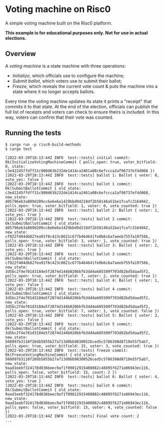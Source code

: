 # Voting machine on Risc0

A simple voting machine built on the Risc0 platform.

**This example is for educational purposes only. Not for use in actual elections.**

## Overview

A *voting machine* is a state machine with three operations:

* *Initialize*, which officials use to configure the machine;
* *Submit ballot*, which voters use to submit their ballot;
* *Freeze*, which reveals the current vote count & puts the machine into a state where it no longer accepts ballots.

Every time the voting machine updates its state it prints a "receipt" that commits it to that state. At the end of the election, officials can publish the full list of receipts and voters can check to ensure theirs is included. In this way, voters can confirm that their vote was counted.

## Running the tests

```
$ cargo run -p risc0-build-methods
$ cargo test
```

```console
[2022-03-29T18:13:44Z INFO  test::tests] initial commit: Ok(InitializeVotingMachineCommit { polls_open: true, voter_bitfield: 0, state: c3e42245ffdff31c980d63b232de1414ca2461a08c6efccca2af96737ef4d068 })
[2022-03-29T18:13:44Z INFO  test::tests] ballot 1: Ballot { voter: 0, vote_yes: false }
[2022-03-29T18:13:44Z INFO  test::tests] ballot 1 commit: Ok(SubmitBallotCommit { old_state: c3e42245ffdff31c980d63b232de1414ca2461a08c6efccca2af96737ef4d068, new_state: d05796eb3a889d209cc6e6e6a1429bbd9d218df2b58146a51be1fcafc3164042, polls_open: true, voter_bitfield: 1, voter: 0, vote_counted: true })
[2022-03-29T18:13:44Z INFO  test::tests] ballot 2: Ballot { voter: 1, vote_yes: true }
[2022-03-29T18:13:44Z INFO  test::tests] ballot 2 commit: Ok(SubmitBallotCommit { old_state: d05796eb3a889d209cc6e6e6a1429bbd9d218df2b58146a51be1fcafc3164042, new_state: cf922f404db827ea91f8c423c0621c677b464641fe0b6c6a7aeeb755fa19758b, polls_open: true, voter_bitfield: 3, voter: 1, vote_counted: true })
[2022-03-29T18:13:44Z INFO  test::tests] ballot 3: Ballot { voter: 2, vote_yes: true }
[2022-03-29T18:13:44Z INFO  test::tests] ballot 3 commit: Ok(SubmitBallotCommit { old_state: cf922f404db827ea91f8c423c0621c677b464641fe0b6c6a7aeeb755fa19758b, new_state: 3d5bc2f4e701d3184e5f2874d144b020bbfb3dd4a605509f703d82bd5daad5f2, polls_open: true, voter_bitfield: 7, voter: 2, vote_counted: true })
[2022-03-29T18:13:44Z INFO  test::tests] ballot 4: Ballot { voter: 1, vote_yes: false }
[2022-03-29T18:13:44Z INFO  test::tests] ballot 4 commit: Ok(SubmitBallotCommit { old_state: 3d5bc2f4e701d3184e5f2874d144b020bbfb3dd4a605509f703d82bd5daad5f2, new_state: 3d5bc2f4e701d3184e5f2874d144b020bbfb3dd4a605509f703d82bd5daad5f2, polls_open: true, voter_bitfield: 7, voter: 1, vote_counted: false })
[2022-03-29T18:13:44Z INFO  test::tests] ballot 5: Ballot { voter: 3, vote_yes: false }
[2022-03-29T18:13:44Z INFO  test::tests] ballot 5 commit: Ok(SubmitBallotCommit { old_state: 3d5bc2f4e701d3184e5f2874d144b020bbfb3dd4a605509f703d82bd5daad5f2, new_state: 560897b3110f28db5855b27a713d0bb98300526ced5c5786398d8710e55f5ab7, polls_open: true, voter_bitfield: 15, voter: 3, vote_counted: true })
[2022-03-29T18:13:44Z INFO  test::tests] freeze commit: Ok(FreezeVotingMachineCommit { old_state: 560897b3110f28db5855b27a713d0bb98300526ced5c5786398d8710e55f5ab7, new_state: 9aad1eebf324176d836beec9af1f09812915408082c48895f6271e06943ec116, polls_open: false, voter_bitfield: 15, count: 2 })
[2022-03-29T18:13:44Z INFO  test::tests] ballot 6: Ballot { voter: 4, vote_yes: true }
[2022-03-29T18:13:44Z INFO  test::tests] ballot 6 commit: Ok(SubmitBallotCommit { old_state: 9aad1eebf324176d836beec9af1f09812915408082c48895f6271e06943ec116, new_state: 9aad1eebf324176d836beec9af1f09812915408082c48895f6271e06943ec116, polls_open: false, voter_bitfield: 15, voter: 4, vote_counted: false })
[2022-03-29T18:13:44Z INFO  test::tests] Final vote count: 2
...
```
